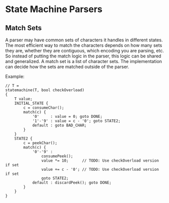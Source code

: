 State Machine Parsers
=====================================

## Match Sets

A parser may have common sets of characters it handles in different states.
The most efficient way to match the characters depends on how many sets they are,
whether they are contiguous, which encoding you are parsing, etc.  So instead
of putting the match logic in the parser, this logic can be shared and generalized.
A match set is a list of character sets.  The implementation can decide
how the sets are matched outside of the parser.



Example:
```
// T = 
statemachine(T, bool checkOverload)
{
    T value;
    INITIAL_STATE {
        c = consumeChar();
        match(c) {
            '0'     : value = 0; goto DONE;
            '1'-'9' : value = c - '0'; goto STATE2;
            default : goto BAD_CHAR;
        }
    }
    STATE2 {
        c = peekChar();
        match(c) {
            '0'-'9' :
                consumePeek();
                value *= 10;      // TODO: Use checkOverload version if set
                value += c - '0'; // TODO: Use checkOverload version if set
                goto STATE2;
            default : discardPeek(); goto DONE;
        }
    }
}

```

